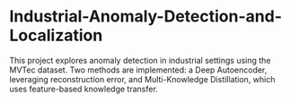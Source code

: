 # Industrial-Anomaly-Detection-and-Localization
 This project explores anomaly detection in industrial settings using the MVTec dataset. Two methods are implemented: a Deep Autoencoder, leveraging reconstruction error, and Multi-Knowledge Distillation, which uses feature-based knowledge transfer.
